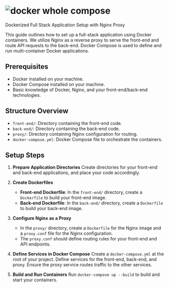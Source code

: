 # ![docker whole compose](https://github.com/DAlsabrook/atlas-softy-pinko-docker/assets/112190470/d9f69307-bd15-4642-a07d-27ab0c8dbdc6)
Dockerized Full Stack Application Setup with Nginx Proxy

This guide outlines how to set up a full-stack application using Docker containers. We utilize Nginx as a reverse proxy to serve the front-end and route API requests to the back-end. Docker Compose is used to define and run multi-container Docker applications.

## Prerequisites

- Docker installed on your machine.
- Docker Compose installed on your machine.
- Basic knowledge of Docker, Nginx, and your front-end/back-end technologies.

## Structure Overview

- `front-end/`: Directory containing the front-end code.
- `back-end/`: Directory containing the back-end code.
- `proxy/`: Directory containing Nginx configuration for routing.
- `docker-compose.yml`: Docker Compose file to orchestrate the containers.

## Setup Steps

1. **Prepare Application Directories**
   Create directories for your front-end and back-end applications, and place your code accordingly.

2. **Create Dockerfiles**
   - **Front-end Dockerfile**: In the `front-end/` directory, create a `Dockerfile` to build your front-end image.
   - **Back-end Dockerfile**: In the `back-end/` directory, create a `Dockerfile` to build your back-end image.

3. **Configure Nginx as a Proxy**
   - In the `proxy/` directory, create a `Dockerfile` for the Nginx image and a `proxy.conf` file for the Nginx configuration.
   - The `proxy.conf` should define routing rules for your front-end and API endpoints.

4. **Define Services in Docker Compose**
   Create a `docker-compose.yml` at the root of your project. Define services for the front-end, back-end, and proxy. Ensure the proxy service routes traffic to the other services.

5. **Build and Run Containers**
   Run `docker-compose up --build` to build and start your containers.
